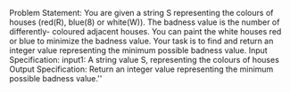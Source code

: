 Problem Statement: You are given a string S representing the colours of houses (red(R), blue(8) or white(W)). The badness value is the number of differently- coloured adjacent houses. You can paint the white houses red or blue to minimize the badness value. Your task is to find and return an integer value representing the minimum possible badness value.
Input Specification:
input1: A string value S, representing the colours of houses
Output Specification:
Return an integer value representing the minimum possible badness value.''
